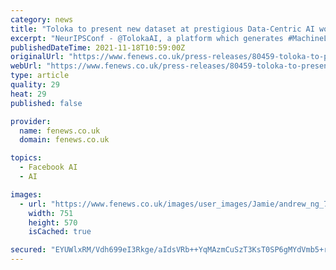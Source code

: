 ```yaml
---
category: news
title: "Toloka to present new dataset at prestigious Data-Centric AI workshop launched by Andrew Ng"
excerpt: "NeurIPSConf - @TolokaAI, a platform which generates #MachineLearning data at scale, has been selected to present during Data-Centric #AI at NeurIPS 2021, a workshop spearheaded by renowned data scientist Andrew Ng."
publishedDateTime: 2021-11-18T10:59:00Z
originalUrl: "https://www.fenews.co.uk/press-releases/80459-toloka-to-present-new-dataset-at-prestigious-data-centric-ai-workshop-launched-by-andrew-ng"
webUrl: "https://www.fenews.co.uk/press-releases/80459-toloka-to-present-new-dataset-at-prestigious-data-centric-ai-workshop-launched-by-andrew-ng"
type: article
quality: 29
heat: 29
published: false

provider:
  name: fenews.co.uk
  domain: fenews.co.uk

topics:
  - Facebook AI
  - AI

images:
  - url: "https://www.fenews.co.uk/images/user_images/Jamie/andrew_ng_750_570.jpg"
    width: 751
    height: 570
    isCached: true

secured: "EYUWlxRM/Vdh699eI3Rkge/aIdsVRb++YqMAzmCuSzT3KsT0SP6gMYdVmb5+r9k48QiUNVgYfqyrIq+neRWJfVUB9/YryScx+9TtxfGPrfieCNgQ0PjYSwAqZe9I1alYHKeZsOGPrWZSDckeZiL4wX3a3hZ3EsCGTwRP0iCDV/RyEOUR9jYAlmRWAWFARUyc9EHY//uSVZecOjqPjwuHjmucvBs4fOcnlC3QAmtdRk9kfcetFEyTm3A8pcGK0VWj4c7m9DQtA4OFtX1AaMqf4k3hKmCvhy158H8fR1Yi/4AV6n+rv1UW/cMxg9AE79tnFCUBH5J8EJ6dMuwBUYl+7qYQUW7gm18qHp2FDCXLsy4=;qlBsWvHEKXzNdiI0mbq2bA=="
---
```


